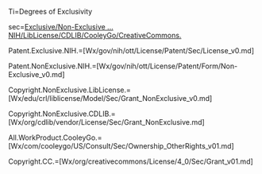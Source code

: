 Ti=Degrees of Exclusivity

sec=<a href="index.php?action=source&file=GH/FutureCommerce/ULOM/Bryan/Sec/Grant_Exclusivity_v0.md">Exclusive/Non-Exclusive ... NIH/LibLicense/CDLIB/CooleyGo/CreativeCommons.</a>

Patent.Exclusive.NIH.=[Wx/gov/nih/ott/License/Patent/Sec/License_v0.md]

Patent.NonExclusive.NIH.=[Wx/gov/nih/ott/License/Patent/Form/Non-Exclusive_v0.md]

Copyright.NonExclusive.LibLicense.=[Wx/edu/crl/liblicense/Model/Sec/Grant_NonExclusive_v0.md]

Copyright.NonExclusive.CDLIB.=[Wx/org/cdlib/vendor/License/Sec/Grant_NonExclusive.md]

All.WorkProduct.CooleyGo.=[Wx/com/cooleygo/US/Consult/Sec/Ownership_OtherRights_v01.md]

Copyright.CC.=[Wx/org/creativecommons/License/4_0/Sec/Grant_v01.md]